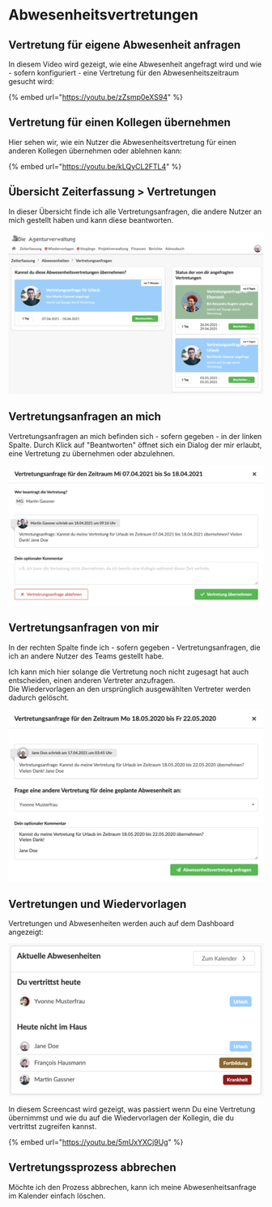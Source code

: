 # Abwesenheitsvertretungen

## Vertretung für eigene Abwesenheit anfragen

In diesem Video wird gezeigt, wie eine Abwesenheit angefragt wird und wie - sofern konfiguriert - eine Vertretung für den Abwesenheitszeitraum gesucht wird:

{% embed url="https://youtu.be/zZsmp0eXS94" %}

## Vertretung für einen Kollegen übernehmen

Hier sehen wir, wie ein Nutzer die Abwesenheitsvertretung für einen anderen Kollegen übernehmen oder ablehnen kann:

{% embed url="https://youtu.be/kLQyCL2FTL4" %}



## Übersicht Zeiterfassung &gt; Vertretungen

In dieser Übersicht finde ich alle Vertretungsanfragen, die andere Nutzer an mich gestellt haben und kann diese beantworten.

![](../../.gitbook/assets/vertretungen.png)

## Vertretungsanfragen an mich

Vertretungsanfragen an mich befinden sich  - sofern gegeben - in der linken Spalte. Durch Klick auf "Beantworten" öffnet sich ein Dialog der mir erlaubt, eine Vertretung zu übernehmen oder abzulehnen.

![](../../.gitbook/assets/bildschirmfoto-2021-04-18-um-14.17.17%20%281%29.png)

## Vertretungsanfragen von mir

In der rechten Spalte finde ich - sofern gegeben - Vertretungsanfragen, die ich an andere Nutzer des Teams gestellt habe.

Ich kann mich hier solange die Vertretung noch nicht zugesagt hat auch entscheiden, einen anderen Vertreter anzufragen.  
Die Wiedervorlagen an den ursprünglich ausgewählten Vertreter werden dadurch gelöscht.

![](../../.gitbook/assets/bildschirmfoto-2021-04-18-um-14.38.12.png)

## Vertretungen und Wiedervorlagen

Vertretungen und Abwesenheiten werden auch auf dem Dashboard angezeigt:

![](../../.gitbook/assets/bildschirmfoto-2021-04-19-um-10.01.56.png)

In diesem Screencast wird gezeigt, was passiert wenn Du eine Vertretung übernimmst und wie du auf die Wiedervorlagen der Kollegin, die du vertrittst zugreifen kannst.

{% embed url="https://youtu.be/5mUxYXCj9Ug" %}



## Vertretungssprozess abbrechen

Möchte ich den Prozess abbrechen, kann ich meine Abwesenheitsanfrage im Kalender einfach löschen.

